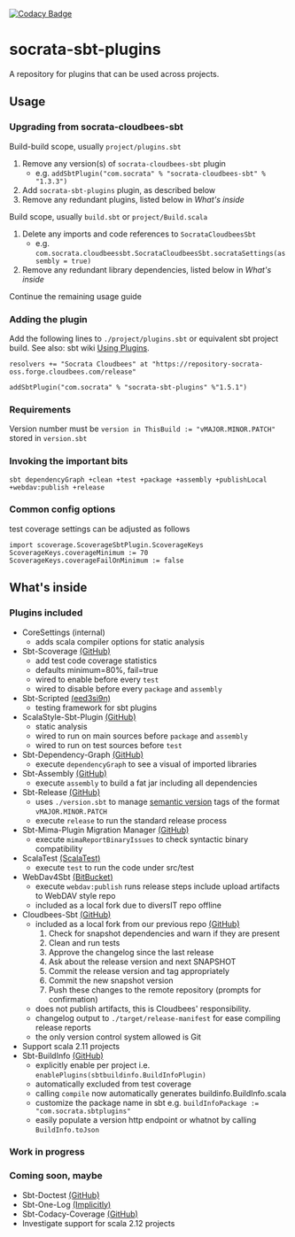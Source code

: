 [![Codacy Badge](https://www.codacy.com/project/badge/38ae828d53f349e999787e21d17d7f72)](https://www.codacy.com/app/johnkrah/socrata-sbt-plugins)

# socrata-sbt-plugins
A repository for plugins that can be used across projects.

## Usage
### Upgrading from socrata-cloudbees-sbt
Build-build scope, usually `project/plugins.sbt`

1. Remove any version(s) of `socrata-cloudbees-sbt` plugin
   * e.g. `addSbtPlugin("com.socrata" % "socrata-cloudbees-sbt" % "1.3.3")`
1. Add `socrata-sbt-plugins` plugin, as described below
1. Remove any redundant plugins, listed below in *What's inside*

Build scope, usually `build.sbt` or `project/Build.scala`

1. Delete any imports and code references to `SocrataCloudbeesSbt`
   * e.g. `com.socrata.cloudbeessbt.SocrataCloudbeesSbt.socrataSettings(assembly = true)`
1. Remove any redundant library dependencies, listed below in *What's inside*

Continue the remaining usage guide

### Adding the plugin
Add the following lines to `./project/plugins.sbt` or equivalent sbt project build.
See also: sbt wiki [Using Plugins](http://www.scala-sbt.org/release/tutorial/Using-Plugins.html).
```
resolvers += "Socrata Cloudbees" at "https://repository-socrata-oss.forge.cloudbees.com/release"

addSbtPlugin("com.socrata" % "socrata-sbt-plugins" %"1.5.1")
```

### Requirements
Version number must be `version in ThisBuild := "vMAJOR.MINOR.PATCH"` stored in `version.sbt`

### Invoking the important bits
`sbt dependencyGraph +clean +test +package +assembly +publishLocal +webdav:publish +release`

### Common config options
test coverage settings can be adjusted as follows
```
import scoverage.ScoverageSbtPlugin.ScoverageKeys
ScoverageKeys.coverageMinimum := 70
ScoverageKeys.coverageFailOnMinimum := false
```

## What's inside
### Plugins included
* CoreSettings (internal)
  * adds scala compiler options for static analysis
* Sbt-Scoverage [(GitHub)](https://github.com/scoverage/sbt-scoverage)
  * add test code coverage statistics
  * defaults minimum=80%, fail=true
  * wired to enable before every `test`
  * wired to disable before every `package` and `assembly`
* Sbt-Scripted [(eed3si9n)](http://eed3si9n.com/testing-sbt-plugins)
  * testing framework for sbt plugins
* ScalaStyle-Sbt-Plugin [(GitHub)](https://github.com/scalastyle/scalastyle-sbt-plugin)
  * static analysis
  * wired to run on main sources before `package` and `assembly`
  * wired to run on test sources before `test`
* Sbt-Dependency-Graph [(GitHub)](https://github.com/jrudolph/sbt-dependency-graph)
  * execute `dependencyGraph` to see a visual of imported libraries
* Sbt-Assembly [(GitHub)](https://github.com/sbt/sbt-assembly)
  * execute `assembly` to build a fat jar including all dependencies
* Sbt-Release [(GitHub)](https://github.com/sbt/sbt-release)
  * uses `./version.sbt` to manage [semantic version](http://semver.org/) tags of the format `vMAJOR.MINOR.PATCH`
  * execute `release` to run the standard release process
* Sbt-Mima-Plugin Migration Manager [(GitHub)](https://github.com/typesafehub/migration-manager)
  * execute `mimaReportBinaryIssues` to check syntactic binary compatibility
* ScalaTest [(ScalaTest)](http://scalatest.org/quick_start)
  * execute `test` to run the code under src/test
* WebDav4Sbt [(BitBucket)](https://bitbucket.org/diversit/webdav4sbt)
  * execute `webdav:publish` runs release steps include upload artifacts to WebDAV style repo
  * included as a local fork due to diversIT repo offline
* Cloudbees-Sbt [(GitHub)](https://github.com/timperrett/sbt-cloudbees-plugin)
  * included as a local fork from our previous repo [(GitHub)](https://github.com/socrata/socrata-cloudbees-sbt)
    1. Check for snapshot dependencies and warn if they are present
    1. Clean and run tests
    1. Approve the changelog since the last release
    1. Ask about the release version and next SNAPSHOT
    1. Commit the release version and tag appropriately
    1. Commit the new snapshot version
    1. Push these changes to the remote repository (prompts for confirmation)
  * does not publish artifacts, this is Cloudbees' responsibility.
  * changelog output to `./target/release-manifest` for ease compiling release reports
  * the only version control system allowed is Git
* Support scala 2.11 projects
* Sbt-BuildInfo [(GitHub)](https://github.com/sbt/sbt-buildinfo)
  * explicitly enable per project i.e. `enablePlugins(sbtbuildinfo.BuildInfoPlugin)`
  * automatically excluded from test coverage
  * calling `compile` now automatically generates buildinfo.BuildInfo.scala
  * customize the package name in sbt e.g. `buildInfoPackage := "com.socrata.sbtplugins"`
  * easily populate a version http endpoint or whatnot by calling `BuildInfo.toJson`

### Work in progress

### Coming soon, maybe
* Sbt-Doctest [(GitHub)](https://github.com/tkawachi/sbt-doctest)
* Sbt-One-Log [(Implicitly)](http://notes.implicit.ly/post/103363035569/sbt-one-log-1-0-0)
* Sbt-Codacy-Coverage [(GitHub)](https://github.com/codacy/sbt-codacy-coverage)
* Investigate support for scala 2.12 projects
